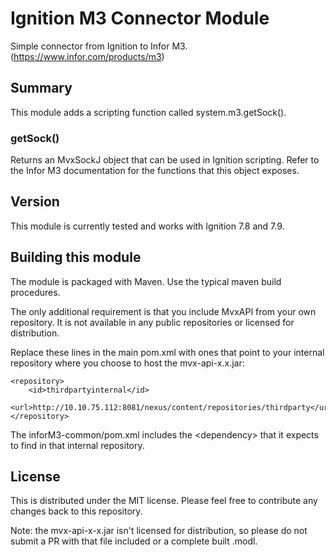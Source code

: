# Ignition M3 Connector Module
Simple connector from Ignition to Infor M3.  (https://www.infor.com/products/m3)

## Summary
This module adds a scripting function called system.m3.getSock().

### getSock()
Returns an MvxSockJ object that can be used in Ignition scripting.
Refer to the Infor M3 documentation for the functions that this object exposes.

## Version
This module is currently tested and works with Ignition 7.8 and 7.9.

## Building this module
The module is packaged with Maven.  Use the typical maven build procedures.

The only additional requirement is that you include MvxAPI from your own repository.  It is not available in any public repositories or licensed for distribution.

Replace these lines in the main pom.xml with ones that point to your internal repository where you choose to host the mvx-api-x.x.jar:

    <repository>
		<id>thirdpartyinternal</id>
		<url>http://10.10.75.112:8081/nexus/content/repositories/thirdparty</url>
    </repository>

The inforM3-common/pom.xml includes the &lt;dependency&gt; that it expects to find in that internal repository.

## License
This is distributed under the MIT license.  Please feel free to contribute any changes back to this repository.  

Note: the mvx-api-x-x.jar isn't licensed for distribution, so please do not submit a PR with that file included or a complete built .modl.
